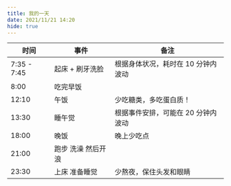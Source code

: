 ```yaml
---
title: 我的一天
date: 2021/11/21 14:20
hide: true
---
```


| 时间        | 事件               | 备注                               |
| ----------- | ------------------ | ---------------------------------- |
| 7:35 - 7:45 | 起床 + 刷牙洗脸    | 根据身体状况，耗时在 10 分钟内波动 |
| 8:00        | 吃完早饭           |                                    |
| 12:10       | 午饭               | 少吃糖类，多吃蛋白质！             |
| 13:30       | 睡午觉             | 根据事件安排，可能在 20 分钟内波动 |
| 18:00       | 晚饭               | 晚上少吃点                         |
| 21:00       | 跑步 洗澡 然后开浪 |                                    |
| 23:30       | 上床 准备睡觉      | 少熬夜，保住头发和眼睛             |


